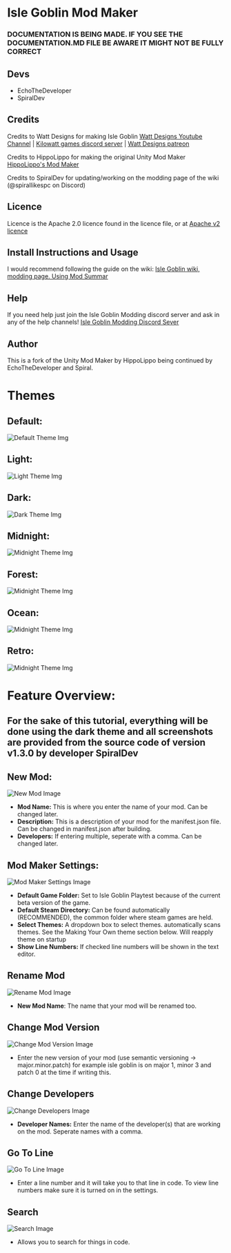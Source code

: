 # Isle Goblin Mod Maker

### DOCUMENTATION IS BEING MADE. IF YOU SEE THE DOCUMENTATION.MD FILE BE AWARE IT MIGHT NOT BE FULLY CORRECT

## Devs

* EchoTheDeveloper
* SpiralDev

## Credits
Credits to Watt Designs for making Isle Goblin [Watt Designs Youtube Channel](https://www.youtube.com/@WattDesigns) | [Kilowatt games discord server](https://discord.gg/TM8n7ENJPa) | [Watt Designs patreon](https://www.patreon.com/WattDesigns)

Credits to HippoLippo for making the original Unity Mod Maker [HippoLippo's Mod Maker](https://github.com/HippoLippo/Unity-Mod-Maker)

Credits to SpiralDev for updating/working on the modding page of the wiki (@spirallikespc on Discord)

## Licence

Licence is the Apache 2.0 licence found in the licence file, or at [Apache v2 licence](https://www.apache.org/licenses/LICENSE-2.0)

## Install Instructions and Usage

I would recommend following the guide on the wiki: [Isle Goblin wiki, modding page. Using Mod Summar](https://islegoblin.wiki/wiki/Modding_for_Isle_Goblin#Using_Mods_Summary)

## Help

If you need help just join the Isle Goblin Modding discord server and ask in any of the help channels! [Isle Goblin Modding Discord Sever](https://discord.gg/vKy7YHPMmx)

## Author

This is a fork of the Unity Mod Maker by HippoLippo being continued by EchoTheDeveloper and Spiral.

# Themes

## Default:
![Default Theme Img](github/imgs/themes/default.png)
## Light:
![Light Theme Img](github/imgs/themes/light.png)
## Dark:
![Dark Theme Img](github/imgs/themes/dark.png)
## Midnight:
![Midnight Theme Img](github/imgs/themes/midnight.png)
## Forest:
![Midnight Theme Img](github/imgs/themes/forest.png)
## Ocean:
![Midnight Theme Img](github/imgs/themes/ocean.png)
## Retro:
![Midnight Theme Img](github/imgs/themes/retro.png)

# Feature Overview:
## For the sake of this tutorial, everything will be done using the dark theme and all screenshots are provided from the source code of version v1.3.0 by developer SpiralDev
## New Mod:
![New Mod Image](github/imgs/readme/newmod.png)
* **Mod Name:** This is where you enter the name of your mod. Can be changed later.
* **Description:** This is a description of your mod for the manifest.json file. Can be changed in manifest.json after building.
* **Developers:** If entering multiple, seperate with a comma. Can be changed later.

## Mod Maker Settings:
![Mod Maker Settings Image](github/imgs/readme/igmm_settings.png)
* **Default Game Folder:** Set to Isle Goblin Playtest because of the current beta version of the game.
* **Default Steam Directory:** Can be found automatically (RECOMMENDED), the common folder where steam games are held.
* **Select Themes:** A dropdown box to select themes. automatically scans themes. See the Making Your Own theme section below. Will reapply theme on startup
* **Show Line Numbers:** If checked line numbers will be shown in the text editor.

## Rename Mod
![Rename Mod Image](github/imgs/readme/rename.png)
* **New Mod Name**: The name that your mod will be renamed too.

## Change Mod Version
![Change Mod Version Image](github/imgs/readme/changeversion.png)
* Enter the new version of your mod (use semantic versioning -> major.minor.patch) for example isle goblin is on major 1, minor 3 and patch 0 at the time if writing this.

## Change Developers
![Change Developers Image](github/imgs/readme/changedevs.png)
* **Developer Names:** Enter the name of the developer(s) that are working on the mod. Seperate names with a comma.

## Go To Line
![Go To Line Image](github/imgs/readme/linenumber.png)
* Enter a line number and it will take you to that line in code. To view line numbers make sure it is turned on in the settings.

## Search
![Search Image](github/imgs/readme/search.png)
* Allows you to search for things in code.
